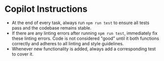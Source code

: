 
# Copilot Instructions

- At the end of every task, always run `npm run test` to ensure all tests pass and the codebase remains stable.
- If there are any linting errors after running `npm run test`, immediately fix these linting errors. Code is not considered "good" until it both functions correctly and adheres to all linting and style guidelines.
- Whenever new functionality is added, always add a corresponding test to cover it.
